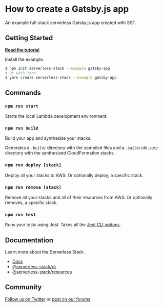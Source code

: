 # How to create a Gatsby.js app

An example full-stack serverless Gatsby.js app created with SST.

## Getting Started

[**Read the tutorial**](https://sst.dev/examples/how-to-create-a-gatsby-app-with-serverless.html)

Install the example.

```bash
$ npm init serverless-stack --example gatsby-app
# Or with Yarn
$ yarn create serverless-stack --example gatsby-app
```

## Commands

### `npm run start`

Starts the local Lambda development environment.

### `npm run build`

Build your app and synthesize your stacks.

Generates a `.build/` directory with the compiled files and a `.build/cdk.out/` directory with the synthesized CloudFormation stacks.

### `npm run deploy [stack]`

Deploy all your stacks to AWS. Or optionally deploy, a specific stack.

### `npm run remove [stack]`

Remove all your stacks and all of their resources from AWS. Or optionally removes, a specific stack.

### `npm run test`

Runs your tests using Jest. Takes all the [Jest CLI options](https://jestjs.io/docs/en/cli).

## Documentation

Learn more about the Serverless Stack.
- [Docs](https://docs.sst.dev)
- [@serverless-stack/cli](https://docs.sst.dev/packages/cli)
- [@serverless-stack/resources](https://docs.sst.dev/packages/resources)

## Community

[Follow us on Twitter](https://twitter.com/ServerlessStack) or [post on our forums](https://discourse.sst.dev).
